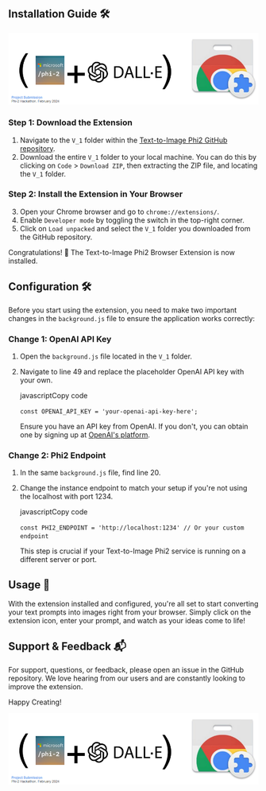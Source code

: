 Installation Guide 🛠️
----------------------
![alt text](https://github.com/jegamboafuentes/Text-to-Image-Phi2/blob/main/imagenes/phi2anddalle.png)
### Step 1: Download the Extension

1.  Navigate to the `V_1` folder within the [Text-to-Image Phi2 GitHub repository](https://github.com/jegamboafuentes/Text-to-Image-Phi2/tree/main/V_1).
2.  Download the entire `V_1` folder to your local machine. You can do this by clicking on `Code` > `Download ZIP`, then extracting the ZIP file, and locating the `V_1` folder.

### Step 2: Install the Extension in Your Browser

3.  Open your Chrome browser and go to `chrome://extensions/`.
4.  Enable `Developer mode` by toggling the switch in the top-right corner.
5.  Click on `Load unpacked` and select the `V_1` folder you downloaded from the GitHub repository.

Congratulations! 🎉 The Text-to-Image Phi2 Browser Extension is now installed.

Configuration 🛠️
-----------------

Before you start using the extension, you need to make two important changes in the `background.js` file to ensure the application works correctly:

### Change 1: OpenAI API Key

1.  Open the `background.js` file located in the `V_1` folder.
    
2.  Navigate to line 49 and replace the placeholder OpenAI API key with your own.
    
    javascriptCopy code
    
    `const OPENAI_API_KEY = 'your-openai-api-key-here';`
    
    Ensure you have an API key from OpenAI. If you don't, you can obtain one by signing up at [OpenAI's platform](https://openai.com/).
    

### Change 2: Phi2 Endpoint

1.  In the same `background.js` file, find line 20.
    
2.  Change the instance endpoint to match your setup if you're not using the localhost with port 1234.
    
    javascriptCopy code
    
    `const PHI2_ENDPOINT = 'http://localhost:1234' // Or your custom endpoint`
    
    This step is crucial if your Text-to-Image Phi2 service is running on a different server or port.
    

Usage 🎨
--------

With the extension installed and configured, you're all set to start converting your text prompts into images right from your browser. Simply click on the extension icon, enter your prompt, and watch as your ideas come to life!

Support & Feedback 📬
---------------------

For support, questions, or feedback, please open an issue in the GitHub repository. We love hearing from our users and are constantly looking to improve the extension.

Happy Creating!

![alt text](https://github.com/jegamboafuentes/Text-to-Image-Phi2/blob/main/imagenes/phi2anddalle.png)